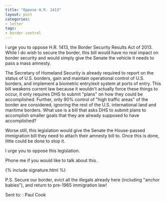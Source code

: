 ```yaml
---
title: "Oppose H.R. 1413"
layout: post
categories:
- letter
tags:
- border control
---
```


I urge you to oppose H.R. 1413, the Border Security Results Act of 2013. While I do wish to secure the border, this bill would have no real impact on border security and would simply give the Senate the vehicle it needs to pass a mass amnesty.

The Secretary of Homeland Security is already required to report on the status of U.S. borders, gain and maintain operational control of U.S. borders, and implement a biometric entry/exit system at ports of entry. This bill weakens current law because it wouldn't actually force these things to occur, it only requires DHS to submit "plans" on how they could be accomplished. Further, only 90% control of "high traffic areas" of the border are considered, ignoring the rest of the U.S. international land and maritime borders. What use is a bill that asks DHS to submit plans to accomplish smaller goals that they are already supposed to have accomplished?

Worse still, this legislation would give the Senate the House-passed immigration bill they need to attach their amnesty bill to. Once this is done, little could be done to stop it.

I urge you to oppose this legislation.

Phone me if you would like to talk about this.

{% include signature.html %}

P.S. Secure our border, evict all the illegals already here (including "anchor babies"), and return to pre-1965 immigration law!

Sent to:
: Paul Cook
